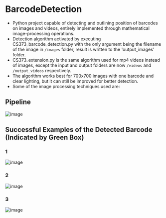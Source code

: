 # BarcodeDetection
- Python project capable of detecting and outlining position of barcodes on images and videos, entirely implemented through mathematical image-processing operations.
- Detection algorithm activated by executing CS373_barcode_detection.py with the only argument being the filename of the image in `/images` folder, result is written to the 'output_images' folder.
- CS373_extension.py is the same algorithm used for mp4 videos instead of images, except the input and output folders are now `/videos` and `/output_videos` respectively.
- The algorithm works best for 700x700 images with one barcode and clear lighting, but it can still be improved for better detection.
- Some of the image processing techniques used are:

## Pipeline
![image](https://github.com/calebWei/BarcodeDetection/assets/100410646/f5257e8b-06fe-4606-a29a-d39e0f1fa921)

## Successful Examples of the Detected Barcode (Indicated by Green Box)
### 1
![image](https://github.com/calebWei/BarcodeDetection/assets/100410646/c42b9714-a8f7-4c9a-aa59-3aef78e60f13)
### 2
![image](https://github.com/calebWei/BarcodeDetection/assets/100410646/5065ccd0-7e01-48be-a215-7d8d1d349fe2)
### 3
![image](https://github.com/calebWei/BarcodeDetection/assets/100410646/5b96c818-98b0-4ce9-8cbe-8bb26980aee7)
